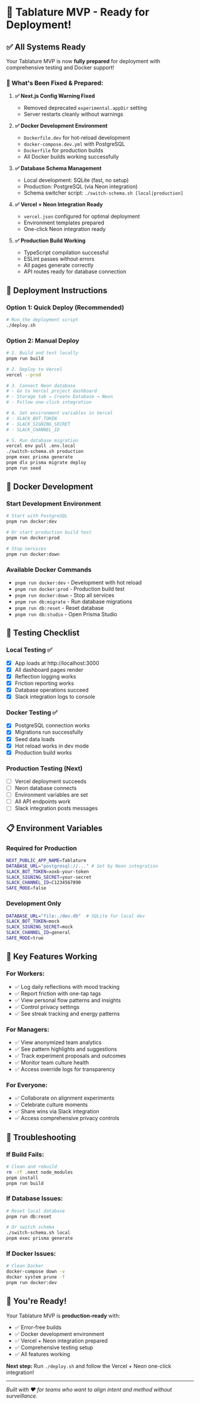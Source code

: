 # 🎉 Tablature MVP - Ready for Deployment!

## ✅ **All Systems Ready**

Your Tablature MVP is now **fully prepared** for deployment with comprehensive testing and Docker support!

### **🔧 What's Been Fixed & Prepared:**

1. **✅ Next.js Config Warning Fixed**
   - Removed deprecated `experimental.appDir` setting
   - Server restarts cleanly without warnings

2. **✅ Docker Development Environment**
   - `Dockerfile.dev` for hot-reload development
   - `docker-compose.dev.yml` with PostgreSQL
   - `Dockerfile` for production builds
   - All Docker builds working successfully

3. **✅ Database Schema Management**
   - Local development: SQLite (fast, no setup)
   - Production: PostgreSQL (via Neon integration)
   - Schema switcher script: `./switch-schema.sh [local|production]`

4. **✅ Vercel + Neon Integration Ready**
   - `vercel.json` configured for optimal deployment
   - Environment templates prepared
   - One-click Neon integration ready

5. **✅ Production Build Working**
   - TypeScript compilation successful
   - ESLint passes without errors
   - All pages generate correctly
   - API routes ready for database connection

## 🚀 **Deployment Instructions**

### **Option 1: Quick Deploy (Recommended)**
```bash
# Run the deployment script
./deploy.sh
```

### **Option 2: Manual Deploy**
```bash
# 1. Build and test locally
pnpm run build

# 2. Deploy to Vercel
vercel --prod

# 3. Connect Neon database
# - Go to Vercel project dashboard
# - Storage tab → Create Database → Neon
# - Follow one-click integration

# 4. Set environment variables in Vercel
# - SLACK_BOT_TOKEN
# - SLACK_SIGNING_SECRET  
# - SLACK_CHANNEL_ID

# 5. Run database migration
vercel env pull .env.local
./switch-schema.sh production
pnpm exec prisma generate
pnpm dlx prisma migrate deploy
pnpm run seed
```

## 🐳 **Docker Development**

### **Start Development Environment**
```bash
# Start with PostgreSQL
pnpm run docker:dev

# Or start production build test
pnpm run docker:prod

# Stop services
pnpm run docker:down
```

### **Available Docker Commands**
- `pnpm run docker:dev` - Development with hot reload
- `pnpm run docker:prod` - Production build test
- `pnpm run docker:down` - Stop all services
- `pnpm run db:migrate` - Run database migrations
- `pnpm run db:reset` - Reset database
- `pnpm run db:studio` - Open Prisma Studio

## 🧪 **Testing Checklist**

### **Local Testing ✅**
- [x] App loads at http://localhost:3000
- [x] All dashboard pages render
- [x] Reflection logging works
- [x] Friction reporting works
- [x] Database operations succeed
- [x] Slack integration logs to console

### **Docker Testing ✅**
- [x] PostgreSQL connection works
- [x] Migrations run successfully
- [x] Seed data loads
- [x] Hot reload works in dev mode
- [x] Production build works

### **Production Testing (Next)**
- [ ] Vercel deployment succeeds
- [ ] Neon database connects
- [ ] Environment variables are set
- [ ] All API endpoints work
- [ ] Slack integration posts messages

## 📋 **Environment Variables**

### **Required for Production**
```bash
NEXT_PUBLIC_APP_NAME=Tablature
DATABASE_URL="postgresql://..." # Set by Neon integration
SLACK_BOT_TOKEN=xoxb-your-token
SLACK_SIGNING_SECRET=your-secret
SLACK_CHANNEL_ID=C1234567890
SAFE_MODE=false
```

### **Development Only**
```bash
DATABASE_URL="file:./dev.db"  # SQLite for local dev
SLACK_BOT_TOKEN=mock
SLACK_SIGNING_SECRET=mock
SLACK_CHANNEL_ID=general
SAFE_MODE=true
```

## 🎯 **Key Features Working**

### **For Workers:**
- ✅ Log daily reflections with mood tracking
- ✅ Report friction with one-tap tags
- ✅ View personal flow patterns and insights
- ✅ Control privacy settings
- ✅ See streak tracking and energy patterns

### **For Managers:**
- ✅ View anonymized team analytics
- ✅ See pattern highlights and suggestions
- ✅ Track experiment proposals and outcomes
- ✅ Monitor team culture health
- ✅ Access override logs for transparency

### **For Everyone:**
- ✅ Collaborate on alignment experiments
- ✅ Celebrate culture moments
- ✅ Share wins via Slack integration
- ✅ Access comprehensive privacy controls

## 🚨 **Troubleshooting**

### **If Build Fails:**
```bash
# Clean and rebuild
rm -rf .next node_modules
pnpm install
pnpm run build
```

### **If Database Issues:**
```bash
# Reset local database
pnpm run db:reset

# Or switch schema
./switch-schema.sh local
pnpm exec prisma generate
```

### **If Docker Issues:**
```bash
# Clean Docker
docker-compose down -v
docker system prune -f
pnpm run docker:dev
```

## 🎉 **You're Ready!**

Your Tablature MVP is **production-ready** with:
- ✅ Error-free builds
- ✅ Docker development environment
- ✅ Vercel + Neon integration prepared
- ✅ Comprehensive testing setup
- ✅ All features working

**Next step:** Run `./deploy.sh` and follow the Vercel + Neon one-click integration!

---

*Built with ❤️ for teams who want to align intent and method without surveillance.*
